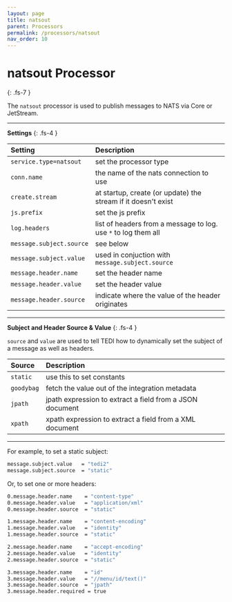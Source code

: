 ```yaml
---
layout: page
title: natsout
parent: Processors
permalink: /processors/natsout
nav_order: 10
---
```


# natsout Processor
{: .fs-7 }

The `natsout` processor is used to publish messages to NATS via Core or JetStream.


---

**Settings**
{: .fs-4 }



| **Setting**                   | **Description**           |
|:------------------------------|:--------------------------|
| `service.type=natsout`        | set the processor type |
| `conn.name`                   | the name of the nats connection to use |
| `create.stream`               | at startup, create (or update) the stream if it doesn't exist |
| `js.prefix`                   | set the js prefix |
| `log.headers`                 | list of headers from a message to log. use `*` to log them all |
| `message.subject.source`      | see below  |
| `message.subject.value`       | used in conjuction with `message.subject.source` |
| `message.header.name`         | set the header name|
| `message.header.value`        | set the header value |
| `message.header.source`       | indicate where the value of the header originates |

---

**Subject and Header Source & Value**
{: .fs-4 }

`source` and `value` are used to tell TEDI how to dynamically set the subject of a message as well as headers.

| **Source**                    | **Description**           |
|:------------------------------|:--------------------------|
| `static`                      | use this to set constants |
| `goodybag`                    | fetch the value out of the integration metadata  |
| `jpath`                       | jpath expression to extract a field from a JSON document  |
| `xpath`                       | xpath expression to extract a field from a XML document  |

---

For example, to set  a static subject:

```sh
message.subject.value   = "tedi2"
message.subject.source  = "static"
```

Or, to set one or more headers:

```sh
0.message.header.name    = "content-type"
0.message.header.value   = "application/xml"
0.message.header.source  = "static"

1.message.header.name    = "content-encoding"
1.message.header.value   = "identity"
1.message.header.source  = "static"

2.message.header.name    = "accept-encoding"
2.message.header.value   = "identity"
2.message.header.source  = "static"

3.message.header.name    = "id"
3.message.header.value   = "//menu/id/text()"
3.message.header.source  = "jpath"
3.message.header.required = true
```
